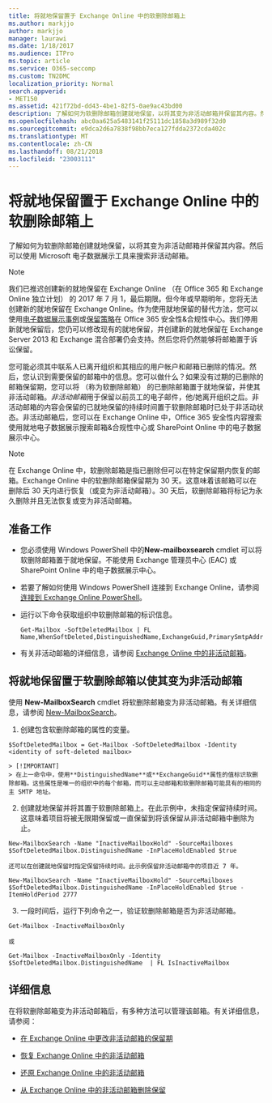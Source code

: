 ```yaml
---
title: 将就地保留置于 Exchange Online 中的软删除邮箱上
ms.author: markjjo
author: markjjo
manager: laurawi
ms.date: 1/18/2017
ms.audience: ITPro
ms.topic: article
ms.service: O365-seccomp
ms.custom: TN2DMC
localization_priority: Normal
search.appverid:
- MET150
ms.assetid: 421f72bd-dd43-4be1-82f5-0ae9ac43bd00
description: 了解如何为软删除邮箱创建就地保留，以将其变为非活动邮箱并保留其内容。然后可以使用 Microsoft 电子数据展示工具来搜索非活动邮箱。
ms.openlocfilehash: abc0aa625a5483141f25111dc1858a3d989f32d0
ms.sourcegitcommit: e9dca2d6a7838f98bb7eca127fdda2372cda402c
ms.translationtype: MT
ms.contentlocale: zh-CN
ms.lasthandoff: 08/21/2018
ms.locfileid: "23003111"
---
```

# <a name="put-an-in-place-hold-on-a-soft-deleted-mailbox-in-exchange-online"></a>将就地保留置于 Exchange Online 中的软删除邮箱上

了解如何为软删除邮箱创建就地保留，以将其变为非活动邮箱并保留其内容。然后可以使用 Microsoft 电子数据展示工具来搜索非活动邮箱。
  
> [!NOTE]
> 我们已推迟创建新的就地保留在 Exchange Online （在 Office 365 和 Exchange Online 独立计划） 的 2017 年 7 月 1，最后期限。但今年或早期明年，您将无法创建新的就地保留在 Exchange Online。作为使用就地保留的替代方法，您可以使用[电子数据展示事例](https://go.microsoft.com/fwlink/?linkid=780738)或[保留策略](https://go.microsoft.com/fwlink/?linkid=827811)在 Office 365 安全性&amp;合规性中心。我们停用新就地保留后，您仍可以修改现有的就地保留，并创建新的就地保留在 Exchange Server 2013 和 Exchange 混合部署仍会支持。然后您将仍然能够将邮箱置于诉讼保留。 
  
您可能必须其中联系人已离开组织和其相应的用户帐户和邮箱已删除的情况。然后，您认识到需要保留的邮箱中的信息。您可以做什么？如果没有过期的已删除的邮箱保留期，您可以将 （称为软删除邮箱） 的已删除邮箱置于就地保留，并使其非活动邮箱。*非活动邮箱*用于保留以前员工的电子邮件，他/她离开组织之后。非活动邮箱的内容会保留的已就地保留的持续时间置于软删除邮箱时已处于非活动状态。非活动邮箱后，您可以在 Exchange Online 中，Office 365 安全性内容搜索使用就地电子数据展示搜索邮箱&amp;合规性中心或 SharePoint Online 中的电子数据展示中心。 
  
> [!NOTE]
> 在 Exchange Online 中，软删除邮箱是指已删除但可以在特定保留期内恢复的邮箱。Exchange Online 中的软删除邮箱保留期为 30 天。这意味着该邮箱可以在删除后 30 天内进行恢复（或变为非活动邮箱）。30 天后，软删除邮箱将标记为永久删除并且无法恢复或变为非活动邮箱。 
  
## <a name="before-you-begin"></a>准备工作
<a name="sectionSection0"> </a>

- 您必须使用 Windows PowerShell 中的**New-mailboxsearch** cmdlet 可以将软删除邮箱置于就地保留。不能使用 Exchange 管理员中心 (EAC) 或 SharePoint Online 中的电子数据展示中心。 
    
- 若要了解如何使用 Windows PowerShell 连接到 Exchange Online，请参阅[连接到 Exchange Online PowerShell](https://go.microsoft.com/fwlink/p/?linkid=396554)。
    
- 运行以下命令获取组织中软删除邮箱的标识信息。 
    
  ```
  Get-Mailbox -SoftDeletedMailbox | FL Name,WhenSoftDeleted,DistinguishedName,ExchangeGuid,PrimarySmtpAddress
  ```

- 有关非活动邮箱的详细信息，请参阅 [Exchange Online 中的非活动邮箱](http://technet.microsoft.com/library/2f2948c5-1c5a-4643-865c-b36e4ac1414b.aspx)。
    
## <a name="put-an-in-place-hold-on-a-soft-deleted-mailbox-to-make-it-an-inactive-mailbox"></a>将就地保留置于软删除邮箱以使其变为非活动邮箱
<a name="sectionSection1"> </a>

使用 **New-MailboxSearch** cmdlet 将软删除邮箱变为非活动邮箱。有关详细信息，请参阅 [New-MailboxSearch](http://technet.microsoft.com/library/74303b47-bb49-407c-a43b-590356eae35c.aspx)。
  
1. 创建包含软删除邮箱的属性的变量。 
    
  ```
  $SoftDeletedMailbox = Get-Mailbox -SoftDeletedMailbox -Identity <identity of soft-deleted mailbox>
  ```

    > [!IMPORTANT]
    > 在上一命令中，使用**DistinguishedName**或**ExchangeGuid**属性的值标识软删除邮箱。这些属性是唯一的组织中的每个邮箱，而可以主动邮箱和软删除邮箱可能具有的相同的主 SMTP 地址。 
  
2. 创建就地保留并将其置于软删除邮箱上。在此示例中，未指定保留持续时间。这意味着项目将被无限期保留或一直保留到将该保留从非活动邮箱中删除为止。
    
  ```
  New-MailboxSearch -Name "InactiveMailboxHold" -SourceMailboxes $SoftDeletedMailbox.DistinguishedName -InPlaceHoldEnabled $true
  
  ```

    还可以在创建就地保留时指定保留持续时间。此示例保留非活动邮箱中的项目近 7 年。
    
  ```
  New-MailboxSearch -Name "InactiveMailboxHold" -SourceMailboxes $SoftDeletedMailbox.DistinguishedName -InPlaceHoldEnabled $true -ItemHoldPeriod 2777
  ```

3. 一段时间后，运行下列命令之一，验证软删除邮箱是否为非活动邮箱。
    
  ```
  Get-Mailbox -InactiveMailboxOnly
  ```

    或
    
  ```
  Get-Mailbox -InactiveMailboxOnly -Identity $SoftDeletedMailbox.DistinguishedName  | FL IsInactiveMailbox
  ```

## <a name="more-information"></a>详细信息
<a name="sectionSection2"> </a>

在将软删除邮箱变为非活动邮箱后，有多种方法可以管理该邮箱。有关详细信息，请参阅：
  
- [在 Exchange Online 中更改非活动邮箱的保留期](http://technet.microsoft.com/library/96eb634e-af2f-454e-8014-b698396811c4.aspx)
    
- [恢复 Exchange Online 中的非活动邮箱](http://technet.microsoft.com/library/283838b4-66ba-4c34-b221-e1a3875e1d29.aspx)
    
- [还原 Exchange Online 中的非活动邮箱](http://technet.microsoft.com/library/1fb02feb-49e5-4485-aec5-9f1537b772b6.aspx)
    
- [从 Exchange Online 中的非活动邮箱删除保留](http://technet.microsoft.com/library/930a98c3-cd81-4aaa-8e22-19714cb2b731.aspx)
    

